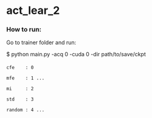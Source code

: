 # act_lear_2
### How to run:
Go to trainer folder and run: 

$ python main.py -acq 0 -cuda 0 -dir path/to/save/ckpt

#### 
    cfe    : 0

    mfe    : 1 ...

    mi     : 2

    std    : 3

    random : 4 ...
